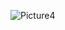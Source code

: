 ![Picture4](https://user-images.githubusercontent.com/69993301/113467792-9b394800-9402-11eb-845a-472583b299b7.jpg)

